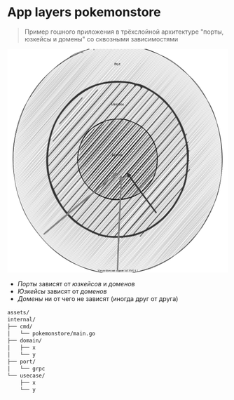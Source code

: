 # App layers pokemonstore

> Пример гошного приложения в трёхслойной архитектуре "порты, юзкейсы и домены" со сквозными зависимостями

![image](assets/schema.svg)

- _Порты_ зависят от _юзкейсов_ и _доменов_
- _Юзкейсы_ зависят от _доменов_
- _Домены_ ни от чего не зависят (иногда друг от друга)

```
assets/
internal/
├── cmd/
│   └── pokemonstore/main.go 
├── domain/
│   ├── x
│   └── y
├── port/
│   └── grpc
└── usecase/
    ├── x
    └── y
```
